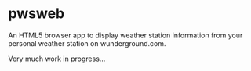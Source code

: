 # pwsweb
An HTML5 browser app to display weather station information from your personal weather station on wunderground.com.

Very much work in progress...
